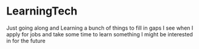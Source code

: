 # LearningTech

Just going along and Learning a bunch of things to fill in gaps I see when I apply for jobs and take some time to learn something I might be interested in for the future
